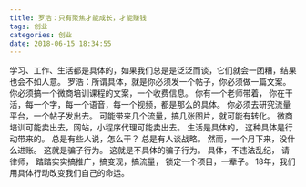 ```yaml
---
title: 罗浩：只有聚焦才能成长，才能赚钱
tags: 创业
categories: 创业
date: 2018-06-15 18:34:55
---
```


学习、工作、生活都是具体的，如果我们总是是泛泛而谈，它们就会一团糟，结果也会不如人意。
罗浩：所谓具体，就是你必须发一个帖子，你必须做一篇文案。
你必须搞一个微商培训课程的文案，一个收费信息。
你有一个老师带着，
你在干活，每一个字，每一个语音，每一个视频，都是那么的具体。
你必须去研究流量平台，一个帖子发出去。
可能带来几个流量，搞几张图片，就可能有转化。
微商培训可能卖出去，网站，小程序代理可能卖出去。
生活是具体的，
这种具体是行动带来的。
总是有些人说，怎么干？
总是有人谈战略。
然而，一个月下来，没什么进账。
这就是骗子行为。
这就是不具体的骗子行为。
具体，不违法乱纪，
请律师， 踏踏实实搞推广，搞变现，搞流量，
锁定一个项目，一辈子。
18年，我们用具体行动改变我们自己的命运。